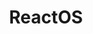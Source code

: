 ---
description: "ReactOS is a modern open source operating system based on the Windows\xAE\
  \ XP/2003 design. It was written from scratch with the goal of full compatibility\
  \ with Windows applications and drivers, as well as a similar user interface so\
  \ that most users can find their way around immediately. The source code for the\
  \ entire system is freely available under either the GNU GPL, BSD or similar license.\r\
  \n\r\nReactOS's unique ability to use applications and drivers developed for Windows\xAE\
  \ makes it the open source operating system with the broadest hardware and software\
  \ support. In addition, it is based on the design of the NT kernel, which makes\
  \ it scalable, portable and performant. In addition to the well-known Win32 support,\
  \ this also enables other subsystems, for example POSIX, or the DOS/Win16 VDM, which\
  \ is already under development."
layout: stand
logo: stands/reactos/logo.png
new_this_year: "A lot of work has been done in both kernel and user mode parts of\
  \ ReactOS.\r\nUser mode changes:\r\n- Filesystem notifications in shell\r\n- Many\
  \ small UI polishing changes, like autocomplete text fields, \"size on disk\" label\
  \ for file properties dialog\r\n- More work towards forward compatibility with recent\
  \ Windows apps\r\n- ReactOS Applications manager (Rapps) enchancement (one of our\
  \ GSoC projects):\r\n  Support for displaying screenshots, visual changes, command-line\
  \ scripting improvements\r\nThe most notable kernel changes are:\r\n- new storage\
  \ stack, derived from open source Microsoft drivers. Offers compatibility with vendor-provided\
  \ storage drivers, and other software,\r\n  GPT partitions support, SSD special\
  \ commands, blu-ray drives and more\r\n- Compatibility improvements in Cache Controller\
  \ subsystem and Memory Manager. Support for filesystem drivers for Windows improved\
  \ a lot,\r\n  now \"ntfs.sys\" driver from Windows almost works and FAT driver works\
  \ without issues\r\n- Plug and Play manager improvements, for better 3rd party driver\
  \ support\r\n- amd64 support progress, now it boots to the desktop\r\n- original\
  \ Xbox port improved, and NEC PC-98 port started"
showcase: "We are a one of a kind project aiming to recreate Windows\xAE NT from ground\
  \ up, cleanly and legally. All code is freely available for anyone to tinker with.\
  \ We will show on our stand what was and is possible with our quite limited manpower\
  \ and give a little insight to what can happen when a few developers are getting\
  \ paid for a few months, how much the whole project can improve just by support\
  \ on paid work base for a short time period. Of course we can and will try to answer\
  \ all questions our visitors have regarding the project, the current status and\
  \ what we will expect to happen soon. We have still some big improvements left to\
  \ come soon and plan to show some of these live in a preview. We will show working\
  \ real hardware, real Windows applications running and all with real Windows 3rd\
  \ party closed source drivers being used. All on a FOSS Windows like system."
themes:
- Operating systems
title: ReactOS
website: https://reactos.org/
show_on_overview: true
chatroom: reactos
---